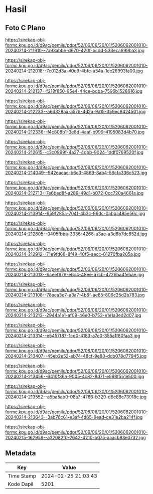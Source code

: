 # Hasil

## Foto C Plano

https://sirekap-obj-formc.kpu.go.id/d9ac/pemilu/pdpr/52/06/06/20/01/5206062001010-20240214-211910--7a93abbe-d670-420f-bcdd-533eca699ba3.jpg

https://sirekap-obj-formc.kpu.go.id/d9ac/pemilu/pdpr/52/06/06/20/01/5206062001010-20240214-212018--7c012d3a-40e9-4bfe-a54a-1ee26993fa00.jpg

https://sirekap-obj-formc.kpu.go.id/d9ac/pemilu/pdpr/52/06/06/20/01/5206062001010-20240214-212137--f218f850-95e4-44ce-bdba-7596b1528616.jpg

https://sirekap-obj-formc.kpu.go.id/d9ac/pemilu/pdpr/52/06/06/20/01/5206062001010-20240214-212233--a6d328aa-a579-4d2a-9a15-359ec9424501.jpg

https://sirekap-obj-formc.kpu.go.id/d9ac/pemilu/pdpr/52/06/06/20/01/5206062001010-20240214-212336--f4c808b1-3e8d-4aaf-b999-4195083d4b70.jpg

https://sirekap-obj-formc.kpu.go.id/d9ac/pemilu/pdpr/52/06/06/20/01/5206062001010-20240214-212615--c3c0999f-4a27-4dbb-9024-1ddf0769520f.jpg

https://sirekap-obj-formc.kpu.go.id/d9ac/pemilu/pdpr/52/06/06/20/01/5206062001010-20240214-214049--942eacac-b6c3-4869-8ab4-56cfa336c523.jpg

https://sirekap-obj-formc.kpu.go.id/d9ac/pemilu/pdpr/52/06/06/20/01/5206062001010-20240214-212713--7e6bed8f-a289-49d1-b072-0cc720a4661a.jpg

https://sirekap-obj-formc.kpu.go.id/d9ac/pemilu/pdpr/52/06/06/20/01/5206062001010-20240214-213914--659f285a-704f-4b3c-96dc-0abba485e56c.jpg

https://sirekap-obj-formc.kpu.go.id/d9ac/pemilu/pdpr/52/06/06/20/01/5206062001010-20240214-212805--0405fbba-3336-4268-a3ae-a3d6b7dc852d.jpg

https://sirekap-obj-formc.kpu.go.id/d9ac/pemilu/pdpr/52/06/06/20/01/5206062001010-20240214-212912--71e9fd68-8f49-40f5-aecc-01270fba205a.jpg

https://sirekap-obj-formc.kpu.go.id/d9ac/pemilu/pdpr/52/06/06/20/01/5206062001010-20240214-213013--6ceef879-e6c4-48ee-a7cb-4726ba4febae.jpg

https://sirekap-obj-formc.kpu.go.id/d9ac/pemilu/pdpr/52/06/06/20/01/5206062001010-20240214-213108--78aca3e7-a3a7-4b6f-ae85-806c25d2b783.jpg

https://sirekap-obj-formc.kpu.go.id/d9ac/pemilu/pdpr/52/06/06/20/01/5206062001010-20240214-213213--2944a1e1-af09-46e0-b753-e1e1a3ed2d07.jpg

https://sirekap-obj-formc.kpu.go.id/d9ac/pemilu/pdpr/52/06/06/20/01/5206062001010-20240214-213314--e5457f87-1cd0-4183-a7c0-355a1f80faa3.jpg

https://sirekap-obj-formc.kpu.go.id/d9ac/pemilu/pdpr/52/06/06/20/01/5206062001010-20240214-213407--45eb2e52-eb74-48cf-9e80-ddb078d77945.jpg

https://sirekap-obj-formc.kpu.go.id/d9ac/pemilu/pdpr/52/06/06/20/01/5206062001010-20240214-213456--6410f36a-9005-4c82-8d71-e968f551e500.jpg

https://sirekap-obj-formc.kpu.go.id/d9ac/pemilu/pdpr/52/06/06/20/01/5206062001010-20240214-213552--a5ba5ab0-08a7-4766-b329-d6e88c73918c.jpg

https://sirekap-obj-formc.kpu.go.id/d9ac/pemilu/pdpr/52/06/06/20/01/5206062001010-20240214-213643--3ab76c61-e3af-4d65-9ead-ce31e2ba214f.jpg

https://sirekap-obj-formc.kpu.go.id/d9ac/pemilu/pdpr/52/06/06/20/01/5206062001010-20240215-162958--a32082f0-2642-4210-b075-aaacb83e0732.jpg


## Metadata

| Key        | Value               |
| ---------- | ------------------- |
| Time Stamp | 2024-02-25 21:03:43 |
| Kode Dapil | 5201                |



